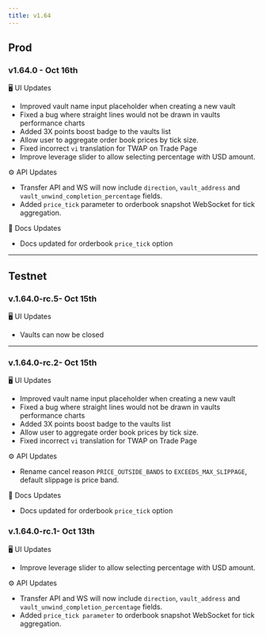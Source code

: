 ```yaml
---
title: v1.64
---
```


## Prod

### v1.64.0 - Oct 16th

🖥️ UI Updates

* Improved vault name input placeholder when creating a new vault
* Fixed a bug where straight lines would not be drawn in vaults performance charts
* Added 3X points boost badge to the vaults list
* Allow user to aggregate order book prices by tick size.
* Fixed incorrect `vi` translation for TWAP on Trade Page
* Improve leverage slider to allow selecting percentage with USD amount.

⚙️ API Updates

* Transfer API and WS will now include `direction`, `vault_address` and `vault_unwind_completion_percentage` fields.
* Added `price_tick` parameter to orderbook snapshot WebSocket for tick aggregation.

:book: Docs Updates

* Docs updated for orderbook `price_tick` option

***

## Testnet

### v.1.64.0-rc.5- Oct 15th

🖥️  UI Updates

* Vaults can now be closed

***

### v.1.64.0-rc.2- Oct 15th

🖥️ UI Updates

* Improved vault name input placeholder when creating a new vault
* Fixed a bug where straight lines would not be drawn in vaults performance charts
* Added 3X points boost badge to the vaults list
* Allow user to aggregate order book prices by tick size.
* Fixed incorrect `vi` translation for TWAP on Trade Page

⚙️ API Updates

* Rename cancel reason `PRICE_OUTSIDE_BANDS` to `EXCEEDS_MAX_SLIPPAGE`, default slippage is price band.

:book: Docs Updates

* Docs updated for orderbook `price_tick` option



### v.1.64.0-rc.1- Oct 13th

🖥️  UI Updates

* Improve leverage slider to allow selecting percentage with USD amount.

⚙️ API Updates

* Transfer API and WS will now include `direction`, `vault_address` and `vault_unwind_completion_percentage` fields.
* Added `price_tick parameter` to orderbook snapshot WebSocket for tick aggregation.



